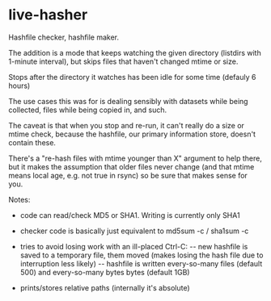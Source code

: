 # live-hasher

Hashfile checker, hashfile maker.

The addition is a mode that keeps watching the given directory (listdirs with 1-minute interval),
but skips files that haven't changed mtime or size.

Stops after the directory it watches has been idle for some time (defauly 6 hours)


The use cases this was for is dealing sensibly with datasets while being collected, files while being copied in, and such.

                                                                                                               
The caveat is that when you stop and re-run, it can't really do a size or mtime check,
because the hashfile, our primary information store, doesn't contain these.

There's a "re-hash files with mtime younger than X" argument to help there, 
but it makes the assumption that older files never change (and that mtime means local age, e.g. not true in rsync)
so be sure that makes sense for you.


Notes:
- code can read/check MD5 or SHA1. Writing is currently only SHA1

- checker code is basically just equivalent to md5sum -c / sha1sum -c

- tries to avoid losing work with an ill-placed Ctrl-C:
-- new hashfile is saved to a temporary file, them moved (makes losing the hash file due to interruption less likely)
-- hashfile is written every-so-many files (default 500) and every-so-many bytes bytes (default 1GB)

- prints/stores relative paths  (internally it's absolute)

